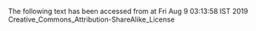 The following text has been accessed from at Fri Aug 9 03:13:58 IST 2019
Creative_Commons_Attribution-ShareAlike_License
